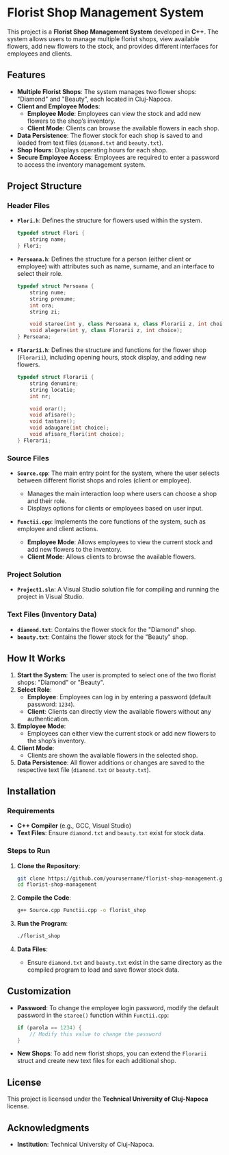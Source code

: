 # Florist Shop Management System

This project is a **Florist Shop Management System** developed in **C++**. The system allows users to manage multiple florist shops, view available flowers, add new flowers to the stock, and provides different interfaces for employees and clients.

## Features

- **Multiple Florist Shops**: The system manages two flower shops: "Diamond" and "Beauty", each located in Cluj-Napoca.
- **Client and Employee Modes**: 
  - **Employee Mode**: Employees can view the stock and add new flowers to the shop’s inventory.
  - **Client Mode**: Clients can browse the available flowers in each shop.
- **Data Persistence**: The flower stock for each shop is saved to and loaded from text files (`diamond.txt` and `beauty.txt`).
- **Shop Hours**: Displays operating hours for each shop.
- **Secure Employee Access**: Employees are required to enter a password to access the inventory management system.

## Project Structure

### Header Files

- **`Flori.h`**: Defines the structure for flowers used within the system.
    ```cpp
    typedef struct Flori {
        string name;
    } Flori;
    ```

- **`Persoana.h`**: Defines the structure for a person (either client or employee) with attributes such as name, surname, and an interface to select their role.
    ```cpp
    typedef struct Persoana {
        string nume;
        string prenume;
        int ora;
        string zi;

        void staree(int y, class Persoana x, class Florarii z, int choice);
        void alegere(int y, class Florarii z, int choice);
    } Persoana;
    ```

- **`Florarii.h`**: Defines the structure and functions for the flower shop (`Florarii`), including opening hours, stock display, and adding new flowers.
    ```cpp
    typedef struct Florarii {
        string denumire;
        string locatie;
        int nr;

        void orar();
        void afisare();
        void tastare();
        void adaugare(int choice);
        void afisare_flori(int choice);
    } Florarii;
    ```

### Source Files

- **`Source.cpp`**: The main entry point for the system, where the user selects between different florist shops and roles (client or employee).
    - Manages the main interaction loop where users can choose a shop and their role.
    - Displays options for clients or employees based on user input.

- **`Functii.cpp`**: Implements the core functions of the system, such as employee and client actions.
    - **Employee Mode**: Allows employees to view the current stock and add new flowers to the inventory.
    - **Client Mode**: Allows clients to browse the available flowers.

### Project Solution

- **`Project1.sln`**: A Visual Studio solution file for compiling and running the project in Visual Studio.

### Text Files (Inventory Data)

- **`diamond.txt`**: Contains the flower stock for the "Diamond" shop.
- **`beauty.txt`**: Contains the flower stock for the "Beauty" shop.

## How It Works

1. **Start the System**: The user is prompted to select one of the two florist shops: "Diamond" or "Beauty".
2. **Select Role**:
    - **Employee**: Employees can log in by entering a password (default password: `1234`).
    - **Client**: Clients can directly view the available flowers without any authentication.
3. **Employee Mode**: 
    - Employees can either view the current stock or add new flowers to the shop’s inventory.
4. **Client Mode**: 
    - Clients are shown the available flowers in the selected shop.
5. **Data Persistence**: All flower additions or changes are saved to the respective text file (`diamond.txt` or `beauty.txt`).

## Installation

### Requirements

- **C++ Compiler** (e.g., GCC, Visual Studio)
- **Text Files**: Ensure `diamond.txt` and `beauty.txt` exist for stock data.

### Steps to Run

1. **Clone the Repository**:
    ```bash
    git clone https://github.com/yourusername/florist-shop-management.git
    cd florist-shop-management
    ```

2. **Compile the Code**:
    ```bash
    g++ Source.cpp Functii.cpp -o florist_shop
    ```

3. **Run the Program**:
    ```bash
    ./florist_shop
    ```

4. **Data Files**:
    - Ensure `diamond.txt` and `beauty.txt` exist in the same directory as the compiled program to load and save flower stock data.


## Customization

- **Password**: To change the employee login password, modify the default password in the `staree()` function within `Functii.cpp`:
    ```cpp
    if (parola == 1234) {
        // Modify this value to change the password
    }
    ```

- **New Shops**: To add new florist shops, you can extend the `Florarii` struct and create new text files for each additional shop.

## License

This project is licensed under the **Technical University of Cluj-Napoca** license. 

## Acknowledgments

- **Institution**: Technical University of Cluj-Napoca.


